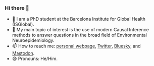 ### Hi there 👋

- 🔭 I am a PhD student at the Barcelona Institute for Global Health (ISGlobal).
- 🌱 My main topic of interest is the use of modern Causal Inference methods to answer questions in the broad field of Environmental Neuroepidemiology.
- 📫 How to reach me: [personal webpage](https://epilorenzofabbri.com/), [Twitter](https://twitter.com/lorenzoF_SM), [Bluesky](https://bsky.app/profile/lorenzofepi.bsky.social), and [Mastodon](https://fediscience.org/@lorenzoF).
- 😄 Pronouns: He/Him.
